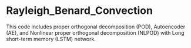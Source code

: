 # Rayleigh_Benard_Convection


This code includes proper orthogonal decomposition (POD), Autoencoder (AE), and Nonlinear proper orthogonal decomposition (NLPOD) with Long short-term memory (LSTM) network.
